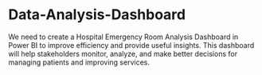 # Data-Analysis-Dashboard
We need to create a Hospital Emergency Room Analysis Dashboard in Power BI to improve efficiency and provide useful insights. This dashboard will help stakeholders monitor, analyze, and make better decisions for managing patients and improving services.
